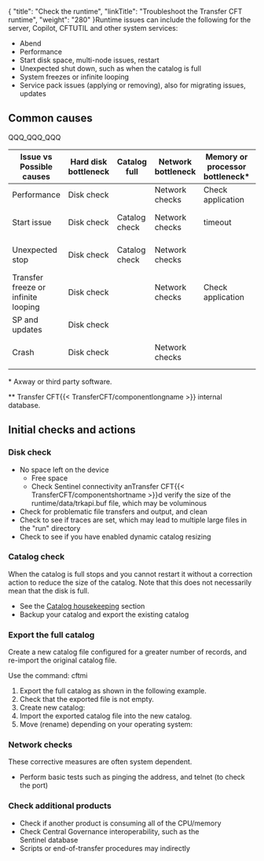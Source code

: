 {
    "title": "Check the runtime",
    "linkTitle": "Troubleshoot the Transfer CFT runtime",
    "weight": "280"
}Runtime issues can include the following for the server, Copilot, CFTUTIL and other system services:

- Abend
- Performance
- Start disk space, multi-node issues, restart
- Unexpected shut down, such as when the catalog is full
- System freezes or infinite looping
- Service pack issues (applying or removing), also for migrating issues, updates

## Common causes

QQQ\_QQQ\_QQQ


| Issue vs<br /> Possible causes  | Hard disk bottleneck  | Catalog<br/> full | Network<br/> bottleneck | Memory or processor bottleneck*  | Corrupt<br/> file or DB ** |
| --- | --- | --- | --- | --- | --- |
| Performance  | Disk check  |   | Network checks  | Check application  |   |
| Start issue  | Disk check  | Catalog check  | Network checks  | timeout  | Check Transfer CFT{{< TransferCFT/componentlongname  >}} files  |
| Unexpected stop  | Disk check  | Catalog check  | Network checks  |   | Check Transfer CFT{{< TransferCFT/componentlongname  >}} files  |
| Transfer freeze or infinite looping  | Disk check  |   | Network checks  | Check application  | Check Transfer CFT{{< TransferCFT/componentlongname  >}} files  |
| SP and updates  | Disk check  |   |   |   |   |
| Crash  | Disk check  |   | Network checks  |   | Check Transfer CFT{{< TransferCFT/componentlongname  >}} files  |


\* Axway or third party software.

\*\* Transfer CFT{{< TransferCFT/componentlongname  >}} internal database.

## Initial checks and actions

### Disk check

- No space left on the device
    -   Free space
    -   Check Sentinel connectivity anTransfer CFT{{< TransferCFT/componentshortname >}}d verify the size of the runtime/data/trkapi.buf file, which may be voluminous
- Check for problematic file transfers and output, and clean
- Check to see if traces are set, which may lead to multiple large files in the "run" directory
- Check to see if you have enabled dynamic catalog resizing

### Catalog check

When the catalog is full stops and you cannot restart it without a correction action to reduce the size of the catalog. Note that this does not necessarily mean that the disk is full.

- See the [Catalog housekeeping](../../../admin_intro/admin_monitoring_intro/housekeeping_catalog) section
- Backup your catalog and export the existing catalog

### Export the full catalog

Create a new catalog file configured for a greater number of records, and re-import the original catalog file.

Use the command: cftmi

1. Export the full catalog as shown in the following example.
1. Check that the exported file is not empty.
1. Create new catalog:
1. Import the exported catalog file into the new catalog.
1. Move (rename) depending on your operating system:

### Network checks

These corrective measures are often system dependent.

- Perform basic tests such as pinging the address, and telnet (to check the port)

### Check additional products

- Check if another product is consuming all of the CPU/memory
- Check Central Governance interoperability, such as the Sentinel database
- Scripts or end-of-transfer procedures may indirectly

